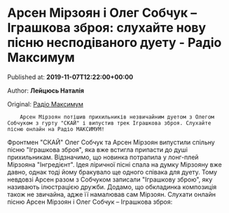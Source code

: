 
# Арсен Мірзоян і Олег Собчук – Іграшкова зброя: слухайте нову пісню несподіваного дуету - Радіо Максимум

Published at: **2019-11-07T12:22:00+00:00**

Author: **Лейцюсь Наталія**

Original: [Радіо Максимум](https://maximum.fm/arsen-mirzoyan-i-oleg-sobchuk--igrashkova-zbroya-sluhajte-novu-pisnyu-nespodivanogo-duetu_n169195)


        Арсен Мірзоян потішив прихильників незвичайним дуетом з Олегом Собчуком з гурту "СКАЙ" і випустив трек Іграшкова зброя. Слухайте пісню онлайн на Радіо МАКСИМУМ!
      
Фронтмен "СКАЙ" Олег Собчук та Арсен Мірзоян випустили спільну пісню "Іграшкова зброя", яка вже встигла припасти до душі прихильникам. Відзначимо, що новинка потрапила у лонг-плей Мірзояна "Інгредієнт".
Ідея ліричної пісні спала на думку Мірзояну вже давно, однак тоді йому бракувало ще одного співака для дуету. Тому невдовзі Арсен разом з Собчуком записали "Іграшкову зброю", яку називають ілюстрацією дружби. Додамо, що обкладинка композиція також не звичайна, адже її намалював сам Мірзоян.
Слухати онлайн пісню Арсен Мірзоян і Олег Собчук – Іграшкова зброя:
